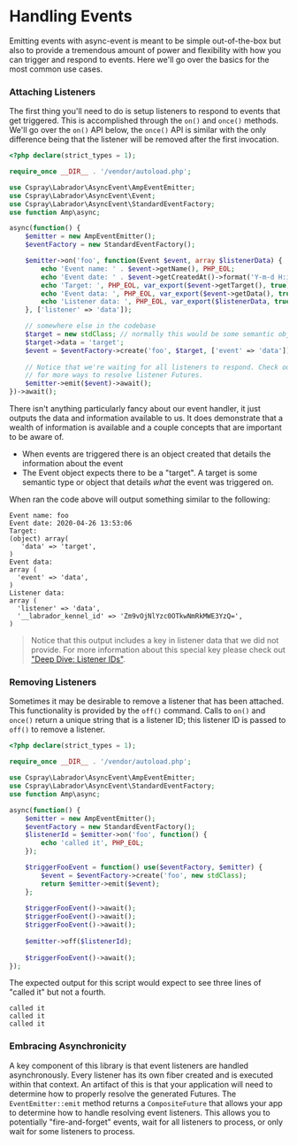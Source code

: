 # Handling Events
 
Emitting events with async-event is meant to be simple out-of-the-box but also to provide a tremendous amount of power 
and flexibility with how you can trigger and respond to events. Here we'll go over the basics for the most common use 
cases.

### Attaching Listeners

The first thing you'll need to do is setup listeners to respond to events that get triggered. This is accomplished 
through the `on()` and `once()` methods. We'll go over the `on()` API below, the `once()` API is similar with the only 
difference being that the listener will be removed after the first invocation.

```php
<?php declare(strict_types = 1);

require_once __DIR__ . '/vendor/autoload.php';

use Cspray\Labrador\AsyncEvent\AmpEventEmitter;
use Cspray\Labrador\AsyncEvent\Event;
use Cspray\Labrador\AsyncEvent\StandardEventFactory;
use function Amp\async;

async(function() {
    $emitter = new AmpEventEmitter();
    $eventFactory = new StandardEventFactory();

    $emitter->on('foo', function(Event $event, array $listenerData) {
        echo 'Event name: ' . $event->getName(), PHP_EOL;
        echo 'Event date: ' . $event->getCreatedAt()->format('Y-m-d H:i:s'), PHP_EOL;
        echo 'Target: ', PHP_EOL, var_export($event->getTarget(), true), PHP_EOL;
        echo 'Event data: ', PHP_EOL, var_export($event->getData(), true), PHP_EOL;
        echo 'Listener data: ', PHP_EOL, var_export($listenerData, true), PHP_EOL;
    }, ['listener' => 'data']);

    // somewhere else in the codebase
    $target = new stdClass; // normally this would be some semantic object
    $target->data = 'target';
    $event = $eventFactory->create('foo', $target, ['event' => 'data']);
    
    // Notice that we're waiting for all listeners to respond. Check out https://github.com/labrador-kennel/composite-future
    // for more ways to resolve listener Futures.
    $emitter->emit($event)->await();
})->await();
```

There isn't anything particularly fancy about our event handler, it just outputs the data and information available to 
us. It does demonstrate that a wealth of information is available and a couple concepts that are important to be aware
of.

- When events are triggered there is an object created that details the information about the event
- The Event object expects there to be a "target". A target is some semantic type or object that details _what_ the 
event was triggered on.

When ran the code above will output something similar to the following:

```
Event name: foo
Event date: 2020-04-26 13:53:06
Target: 
(object) array(
   'data' => 'target',
)
Event data: 
array (
  'event' => 'data',
)
Listener data: 
array (
  'listener' => 'data',
  '__labrador_kennel_id' => 'Zm9vOjNlYzc0OTkwNmRkMWE3YzQ=',
)
```

> Notice that this output includes a key in listener data that we did not provide. For more information about 
> this special key please check out ["Deep Dive: Listener IDs"](./references/listener-ids).

### Removing Listeners

Sometimes it may be desirable to remove a listener that has been attached. This functionality is provided by the `off()` 
command. Calls to `on()` and `once()` return a unique string that is a listener ID; this listener ID is passed to 
`off()` to remove a listener.

```php
<?php declare(strict_types = 1);

require_once __DIR__ . '/vendor/autoload.php';

use Cspray\Labrador\AsyncEvent\AmpEventEmitter;
use Cspray\Labrador\AsyncEvent\StandardEventFactory;
use function Amp\async;

async(function() {
    $emitter = new AmpEventEmitter();
    $eventFactory = new StandardEventFactory();
    $listenerId = $emitter->on('foo', function() {
        echo 'called it', PHP_EOL;
    });

    $triggerFooEvent = function() use($eventFactory, $emitter) {
        $event = $eventFactory->create('foo', new stdClass);
        return $emitter->emit($event);
    };
    
    $triggerFooEvent()->await();
    $triggerFooEvent()->await();
    $triggerFooEvent()->await();
    
    $emitter->off($listenerId);
    
    $triggerFooEvent()->await();
});
```

The expected output for this script would expect to see three lines of "called it" but not a fourth.

```
called it 
called it
called it
```

### Embracing Asynchronicity

A key component of this library is that event listeners are handled asynchronously. Every listener has its own fiber
created and is executed within that context. An artifact of this is that your application will need to determine how
to properly resolve the generated Futures. The `EventEmitter::emit` method returns a `CompositeFuture` 
that allows your app to determine how to handle resolving event listeners. This allows you to potentially "fire-and-forget" 
events, wait for all listeners to process, or only wait for some listeners to process.
